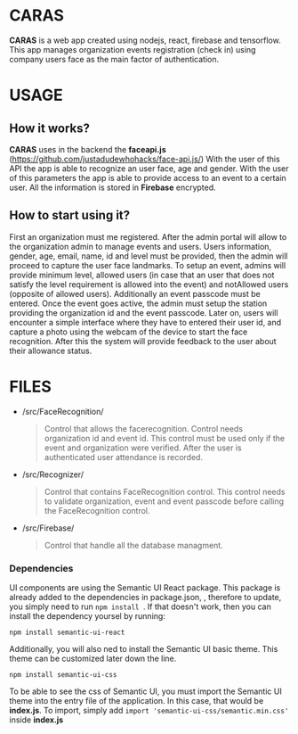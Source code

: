 # CARAS

**CARAS** is a web app created using nodejs, react, firebase and tensorflow. This app manages organization events registration (check in) using company users face as the main factor of authentication.


# USAGE

## How it works?

**CARAS** uses in the backend the **faceapi.js** (https://github.com/justadudewhohacks/face-api.js/) With the user of this API the app is able to recognize an user face, age and gender. With the user of this parameters the app is able to provide access to an event to a certain user. All the information is stored in **Firebase** encrypted.  

## How to start using it?

First an organization must me registered. After the admin portal will allow to the organization admin to manage events and users. Users information, gender, age, email, name, id and level must be provided, then the admin will proceed to capture the user face landmarks. 
To setup an event, admins will provide minimum level, allowed users (in case that an user that does not satisfy the level requirement is allowed into the event) and notAllowed users (opposite of allowed users). Additionally an event passcode must be entered. Once the event goes active, the admin must setup the station providing the organization id and the event passcode. Later on, users will encounter a simple interface where they have to entered their user id, and capture a photo using the webcam of the device to start the face recognition. After this the system will provide feedback to the user about their allowance status. 

# FILES

- /src/FaceRecognition/
	>  Control that allows the facerecognition. Control needs organization id and event id. This control must be used only if the event and organization were verified. 	After the user is authenticated user attendance is recorded.

- /src/Recognizer/
	>  Control that contains FaceRecognition control. This control needs to validate organization, event and event passcode before calling the FaceRecognition control.
	
- /src/Firebase/
	>  Control that handle all the database managment.	

### Dependencies
UI components are using the Semantic UI React package. This package is already added to the dependencies in package.json,
, therefore to update, you simply need to run `npm install `. If that doesn't work, then you can install the 
dependency yoursel by running:
```
npm install semantic-ui-react
```

Additionally, you will also ned to install the Semantic UI basic theme. This theme can be customized later down the line.
```
npm install semantic-ui-css
```

To be able to see the css of Semantic UI, you must import the Semantic UI theme into the entry file of the application. In
this case, that would be **index.js**. To import, simply add `import 'semantic-ui-css/semantic.min.css'` inside **index.js**
